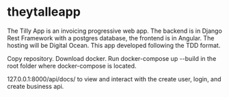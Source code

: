 # theytalleapp

The Tilly App is an invoicing progressive web app.
The backend is in Django Rest Framework with a postgres database, the frontend is in Angular. The hosting will be Digital Ocean. This app developed following the TDD format.

Copy repository. Download docker. Run docker-compose up --build in the root folder where docker-compose is located.

127.0.0.1:8000/api/docs/ to view and interact with the create user, login, and create business api.